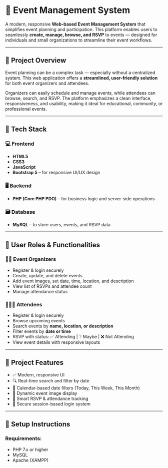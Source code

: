# 🎉 Event Management System

A modern, responsive **Web-based Event Management System** that simplifies event planning and participation. This platform enables users to seamlessly **create, manage, browse, and RSVP** to events — designed for individuals and small organizations to streamline their event workflows.

---

## 📘 Project Overview

Event planning can be a complex task — especially without a centralized system. This web application offers a **streamlined, user-friendly solution** for both event organizers and attendees. 

Organizers can easily schedule and manage events, while attendees can browse, search, and RSVP. The platform emphasizes a clean interface, responsiveness, and usability, making it ideal for educational, community, or professional events.

---

## 🧰 Tech Stack

### 💻 Frontend
- **HTML5**
- **CSS3**
- **JavaScript**
- **Bootstrap 5** – for responsive UI/UX design

### 🖥️ Backend
- **PHP (Core PHP PDO)** – for business logic and server-side operations

### 🗃️ Database
- **MySQL** – to store users, events, and RSVP data

---

## 👤 User Roles & Functionalities

### 🧑‍💼 Event Organizers
- Register & login securely
- Create, update, and delete events
- Add event images, set date, time, location, and description
- View list of RSVPs and attendee count
- Manage attendance status

### 🧑‍🤝‍🧑 Attendees
- Register & login securely
- Browse upcoming events
- Search events by **name, location, or description**
- Filter events by **date or time**
- RSVP with status: ✅ Attending | ❔ Maybe | ❌ Not Attending
- View event details with responsive layouts

---

## 📂 Project Features

- ✅ Modern, responsive UI
- 🔍 Real-time search and filter by date
- 📆 Calendar-based date filters (Today, This Week, This Month)
- 📸 Dynamic event image display
- 🧠 Smart RSVP & attendance tracking
- 🔐 Secure session-based login system

---

## 🚀 Setup Instructions

### Requirements:
- PHP 7.x or higher
- MySQL
- Apache (XAMPP)

